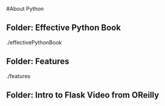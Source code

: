 #About Python

## Folder: Effective Python Book
./effectivePythonBook

## Folder: Features
./features

## Folder: Intro to Flask Video from OReilly
